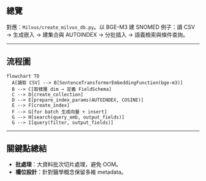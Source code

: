 ## 總覽

對應：`Milvus/create_milvus_db.py`。以 BGE-M3 建 SNOMED 例子：讀 CSV → 生成嵌入 → 建集合與 AUTOINDEX → 分批插入 → 語義檢索與條件查詢。

---

## 流程圖

```mermaid
flowchart TD
  A[讀取 CSV] --> B[SentenceTransformerEmbeddingFunction(bge-m3)]
  B --> C[取樣獲 dim → 定義 FieldSchema]
  C --> D[create_collection]
  D --> E[prepare_index_params(AUTOINDEX, COSINE)]
  E --> F[create_index]
  F --> G[for batch 生成向量 + insert]
  G --> H[search(query_emb, output_fields)]
  G --> I[query(filter, output_fields)]
```

---

## 關鍵點總結

- **批處理**：大資料批次切片處理，避免 OOM。
- **欄位設計**：針對醫學概念保留多維 metadata。


